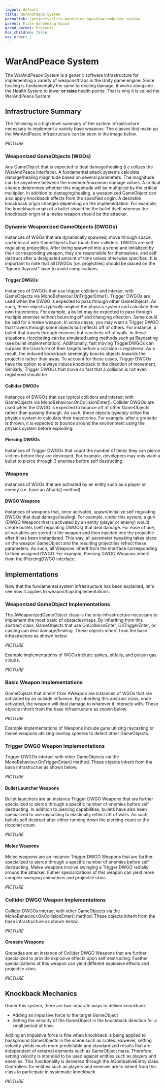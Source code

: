 ```yaml
---
layout: default
title: WarAndPeace System
permalink: /projects/elite-gardening-squad/warandpeace-system
parent: Elite Gardening Squad
grand_parent: Projects
has_children: false
nav_order: 1
---
```


# WarAndPeace System
The WarAndPeace System is a generic software infrastructure for implementing a variety of weapons/traps in the Unity game engine.
Since healing is fundamentally the same to dealing damage, it works alongside the Health System to lower **or raise** health points.
That is why it is called the WarAndPeace System. 

## Infrastructure Summary
The following is a high level summary of the system infrastructure necessary to implement a variety base weapons.
The classes that make up the WarAndPeace infrastructure can be seen in the image below.

*PICTURE*

### Weaponized GameObjects (WGOs)
Any GameObject that is expected to deal damage/healing (i.e utilizes the IWarAndPeace interface).
A fundamental attack systems calculate damage/healing magnitude based on several parameters.
The magnitude can be anywhere between the minimum/maximum damage values.
A critical chance determines whether this magnitude will be multiplied by the critical multiplier.
In addition to damaging/healing, a weaponized GameObject can also apply knockback effects from the specified origin.
A desirable knockback origin changes depending on the implementation.
For example, the knockback origin of a bullet should be the bullet itself whereas the knockback origin of a melee weapon should be the attacker.

### Dynamic Weaponized GameObjects (DWGOs)
Instances of WGOs that are dynamically spawned, move through space, and interact with GameObjects that touch their colliders.
DWGOs are self regulating projectiles. 
After being spawned into a scene and initialized by their corresponding weapon, they are responsible for themselves.
and self destruct after a designated amount of time unless otherwise specified. 
It is important to note that all DWGOs (i.e. projectiles) should be placed on the "Ignore Raycast" layer to avoid complications. 

#### Trigger DWGOs
Instances of DWGOs that use trigger colliders and interact with GameObjects via MonoBehaviour.OnTriggerEnter().
Trigger DWGOs are used when the DWGO is expected to pass through other GameObjects.
As such, these objects *typically* neglect the physics system and calculate their own trajectories.
For example, a bullet may be expected to pass through multiple enemies without bouncing off and changing direction.
Same could be said for a melee weapon.
In some cases, you may want a Trigger DWGO that travels through some objects but reflects off of others.
For instance, a bullet that travels through enemies but ricochets off of walls.
In these situations, ricocheting can be simulated using methods such as Raycasting (see bullet implementation).
Additionally, fast moving TriggerDWGOs can surpass the transform of their targets before a collision is registered.
As a result, the induced knockback seemingly knocks objects towards the projectile rather than away.
To account for these cases, Trigger DWGOs have the option to always induce knockback in the direction of movement.
Similarly, Trigger DWGOs that move so fast that a collision is not even registered should be 

#### Collider DWGOs
Instances of DWGOs that use typical colliders and interact with GameObjects via MonoBehaviour.OnCollisionEnter().
Collider DWGOs are used when the DWGO is expected to bounce off of other GameObjects rather than passing through.
As such, these objects *typically* utilize the physics system to calculate their trajectories.
For example, after a grenade is thrown, it is expected to bounce around the environment using the physics system before exploding.

#### Piercing DWGOs
Instances of Trigger DWGOs that count the number of times they can pierce victims before they are destroyed. 
For example, developers may only want a bullet to pierce through 3 enemies before self destructing.

### Weapons
Instances of WGOs that are acitvated by an entity such as a player or enemy (i.e. have an Attack() method).

#### DWGO Weapons
Instances of weapons that, once acitvated, spawn/initialize self regulating DWGOs that deal damage/healingl.
For example, under this system, a gun (DWGO Weapon) that is activated by an entity (player or enemy) would create bullets (self regulating DWGOs) that deal damage.
For ease of use, all variables are stored in the weapon and then injected into the projectile after it has been instantiated.
This way, all parameter tweaking takes place on the weapon GameObject and the resulting projectiles reflect these parameters.
As such, all Weapons inherit from the interface corresponding to their assigned DWGO.
For example, Piercing DWGO Weapons inherit from the IPiercingDWGO interface.

## Implementations
Now that the fundamental system infrastructure has been explained, let's see how it applies to weapon/trap implementations.

### Weaponized GameObject Implementations
The AWeaponizedGameObject class is the only infrastructure necessary to implement the most basic of obstacles/traps.
By inheriting from this abstract class, GameObjects that use OnCollisionEnter, OnTriggerEnter, or casting can deal damage/healing.
These objects inherit from the base infrastructure as shown below.

*PICTURE*

Example implementations of WGOs include spikes, pitfalls, and poison gas clouds. 

*PICTURE*

### Basic Weapon Implementations
GameObjects that inherit from AWeapon are instances of WGOs that are activated by an outside influence.
By inheriting this abstract class, once activated, the weapon will deal damage to whatever it interacts with. 
These objects inherit from the base infrastructure as shown below.

*PICTURE*

Example implementations of Weapons include guns utlizing raycasting or melee weapons utilizing overlap spheres to detect other GameObjects.

### Trigger DWGO Weapon Implementations
Trigger DWGOs interact with other GameObjects via the MonoBehaviour.OnTriggerEnter() method.
These objects inherit from the base infrastrucrue as shown below.

*PICTURE*

#### Bullet Launcher Weapons
Bullet launchers are an instance Trigger DWGO Weapons that are further specialized to pierce through a specific number of enemies before self destructing. 
In addition to piercing capabilities, bullets have also been specialized to use raycasting to elastically reflect off of walls.
As such, bullets self destruct after either running down the piercing count or the ricochet count. 

*PICTURE*

#### Melee Weapons
Melee weapons are an instance Trigger DWGO Weapons that are further specialized to pierce through a specific number of enemies before self destructing.
Melee weapons involve swinging a Trigger DWGO radially around the attacker.
Futher specializations of this weapon can yield more complex swinging animations and projectile skins. 

*PICTURE*

### Collider DWGO Weapon Implementations
Collider DWGOs interact with other GameObjects via the MonoBehaviour.OnCollisionEnter() method.
These objects inherit from the base infrastructure as shown below.

*PICTURE*

#### Grenade Weapons
Grenades are an instance of Collider DWGO Weapons that are further specialized to provide explosive effects upon self destructing.
Fuether specializations of this weapon can yield different explosive effects and projectile skins.

*PICTURE*

## Knockback Mechanics
Under this system, there are two separate ways to deliver knockback.
- Adding an impulsive force to the target GameObject
- Setting the velocity of the GameObject in the knockback direction for a small period of time.

Adding an impulsive force is fine when knockback is being applied to background GameObjects in the scene such as crates.
However, setting velocity yields much more predictable and standardized results that are independent of external elements such as GameObject mass.
Therefore, setting velocity is intended to be used against entities such as players and enemies.
This functionality is delivered through the ACombativeEntity class.
Controllers for entities such as players and enemies are to inherit from this class to participate in systematic knockback.

*PICTURE*